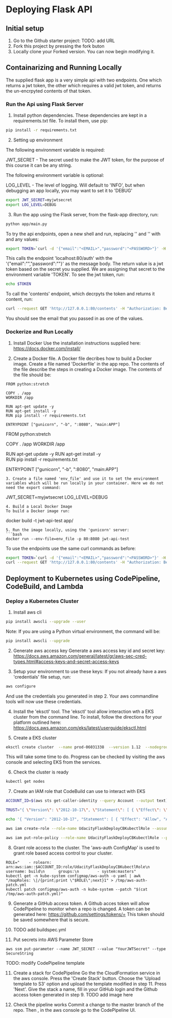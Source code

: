# Deploying Flask API

## Initial setup
1. Go to the Github starter project: TODO: add URL
2. Fork this project by pressing the fork buton
3. Locally clone your Forked version. You can now begin modifying it. 

## Containarizing and Running Locally
The supplied flask app is a very simple api with two endpoints. One which returns a jwt token, the other which requires a valid jwt token, and returns the un-encrpyted contents of that token. 

### Run the Api using Flask Server
1.  Install python dependencies. These dependencies are kept in a requirements.txt file. To install them, use pip:

```bash
pip install -r requirements.txt
```

2. Setting up environment

The following environment variable is required:

JWT_SECRET - The secret used to make the JWT token, for the purpose of this course it can be any string.

The following environment variable is optional:

LOG_LEVEL - The level of logging. Will default to 'INFO', but when debugging an app locally, you may want to set it to 'DEBUG'

```bash
export JWT_SECRET=myjwtsecret
export LOG_LEVEL=DEBUG
```

3. Run the app using the Flask server, from the flask-app directory, run:
```bash
python app/main.py
```
To try the api endpoints, open a new shell and run, replacing '<EMAIL>' and '<PASSWORD>' with and any values:
```bash
export TOKEN=`curl -d '{"email":"<EMAIL>","password":"<PASSWORD>"}' -H "Content-Type: application/json" -X POST localhost:80/auth  | jq -r '.token'`
```

This calls the endpoint 'localhost:80/auth' with the '{"email":"<EMAIL>","password":"<PASSWORD>"}' as the message body. The return value is a jwt token based on the secret you supplied. We are assigning that secret to the environment variable 'TOKEN'. To see the jwt token, run:
```bash
echo $TOKEN
```
To call the 'contents' endpoint, which decrpyts the token and returns it content, run:
```bash
curl --request GET 'http://127.0.0.1:80/contents' -H "Authorization: Bearer ${TOKEN}" | jq .
```
You should see the email that you passed in as one of the values.

### Dockerize and Run Locally

1. Install Docker
Use the installation instructions supplied here: https://docs.docker.com/install/

2. Create a Docker file. A Docker file decribes how to build a Docker image. Create a file named 'Dockerfile' in the app repo. The contents of the file describe the steps in creating a Docker image.  The contents of the file should be:
```
FROM python:stretch

COPY . /app
WORKDIR /app

RUN apt-get update -y
RUN apt-get install -y  
RUN pip install -r requirements.txt

ENTRYPOINT ["gunicorn", "-b", ":8080", "main:APP"]
```
FROM python:stretch

COPY . /app
WORKDIR /app

RUN apt-get update -y
RUN apt-get install -y  
RUN pip install -r requirements.txt

ENTRYPOINT ["gunicorn", "-b", ":8080", "main:APP"]
```
3. Create a file named 'env_file' and use it to set the environment variables which will be run locally in your container. Here we do not need the export command:

```
JWT_SECRET=myjwtsecret
LOG_LEVEL=DEBUG
```
4. Build a Local Docker Image
To build a Docker image run:
```
docker build -t jwt-api-test app/
```
5. Run the image locally, using the 'gunicorn' server:
```bash
docker run --env-file=env_file -p 80:8080 jwt-api-test
```
To use the endpoints use the same curl commands as before:

```bash
export TOKEN=`curl -d '{"email":"<EMAIL>","password":"<PASSWORD>"}' -H "Content-Type: application/json" -X POST localhost:80/auth  | jq -r '.token'`
curl --request GET 'http://127.0.0.1:80/contents' -H "Authorization: Bearer ${TOKEN}" | jq .
```

## Deployment to Kubernetes using CodePipeline, CodeBuild, and Lambda

### Deploy a Kubernetes Cluster

1. Install  aws cli
```bash
pip install awscli --upgrade --user 
```
Note: If you are using a Python virtual environment, the command will be:
```bash 
pip install awscli --upgrade
```
2. Generate aws access key
Generate a aws access key id and secret key:
https://docs.aws.amazon.com/general/latest/gr/aws-sec-cred-types.html#access-keys-and-secret-access-keys 

3. Setup your environment to use these keys:
If you not already have a aws 'credentials' file setup, run:
```bash
aws configure
```
And use the credentials you generated in step 2. Your aws commandline tools will now use these credentials.

4. Install the 'eksctl' tool.
The 'eksctl' tool allow interaction wth a EKS cluster from the command line. To install, follow the directions for your platform outlined here: https://docs.aws.amazon.com/eks/latest/userguide/eksctl.html 

5. Create a EKS cluster
```bash
eksctl create cluster  --name prod-06031338  --version 1.12  --nodegroup-name standard-workers  --node-type t3.nano  --nodes 3  --nodes-min 1  --nodes-max 4  --node-ami auto
```
This will take some time to do. Progress can be checked by visiting the aws console and selecting EKS from the services. 

6. Check the cluster is ready
```bash
kubectl get nodes
```

7. Create an IAM role that CodeBuild can use to interact with EKS
```bash
ACCOUNT_ID=$(aws sts get-caller-identity --query Account --output text)

TRUST="{ \"Version\": \"2012-10-17\", \"Statement\": [ { \"Effect\": \"Allow\", \"Principal\": { \"AWS\": \"arn:aws:iam::${ACCOUNT_ID}:root\" }, \"Action\": \"sts:AssumeRole\" } ] }"

echo '{ "Version": "2012-10-17", "Statement": [ { "Effect": "Allow", "Action": [ "eks:Describe*", "ssm:GetParameters" ], "Resource": "*" } ] }' > /tmp/iam-role-policy 

aws iam create-role --role-name UdacityFlaskDeployCBKubectlRole --assume-role-policy-document "$TRUST" --output text --query 'Role.Arn'

aws iam put-role-policy --role-name UdacityFlaskDeployCBKubectlRole --policy-name eks-describe --policy-document file:///tmp/iam-role-policy

```
8. Grant role access to the cluster.
The 'aws-auth ConfigMap' is used to grant role based access control to your cluster. 
```
ROLE="    - rolearn: arn:aws:iam::$ACCOUNT_ID:role/UdacityFlaskDeployCBKubectlRole\n      username: build\n      groups:\n        - system:masters"
kubectl get -n kube-system configmap/aws-auth -o yaml | awk "/mapRoles: \|/{print;print \"$ROLE\";next}1" > /tmp/aws-auth-patch.yml
kubectl patch configmap/aws-auth -n kube-system --patch "$(cat /tmp/aws-auth-patch.yml)"
```
9. Generate a GitHub access token.
A Github acces token will allow CodePipeline to monitor when a repo is changed. A token can be generated here: https://github.com/settings/tokens/=
This token should be saved somewhere that is secure.

10. TODO add buildspec.yml 
11.  Put secrets into AWS Parameter Store 
```
aws ssm put-parameter --name JWT_SECRET --value "YourJWTSecret" --type SecureString
```
TODO: modify CodePipeline template

11. Create a stack for CodePipeline
Go the the CloudFormation service in the aws console. Press the 'Create Stack' button. Choose the 'Upload template to S3' option and upload the template modified in step 11. Press 'Next'. Give the stack a name, fill in your GitHub login and the Github access token generated in step 9. 
TODO add image here

12. Check the pipeline works
Commit a change to the master branch of the repo. Then , in the aws console go to the CodePipeline UI. 


